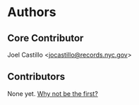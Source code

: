 # Authors

## Core Contributor

Joel Castillo &lt;jocastillo@records.nyc.gov&gt;

## Contributors

None yet. [Why not be the first?](CONTRIBUTING.md)
